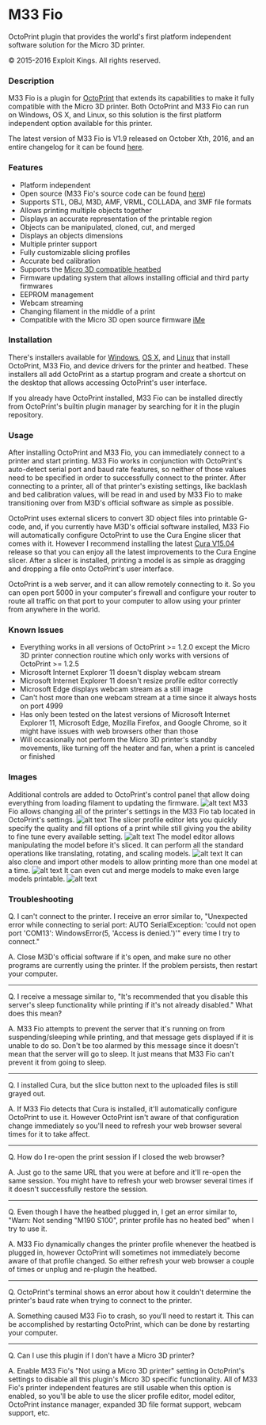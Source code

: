 # M33 Fio
OctoPrint plugin that provides the world's first platform independent software solution for the Micro 3D printer.

© 2015-2016 Exploit Kings. All rights reserved.

### Description
M33 Fio is a plugin for [OctoPrint](http://octoprint.org/) that extends its capabilities to make it fully compatible with the Micro 3D printer. Both OctoPrint and M33 Fio can run on Windows, OS X, and Linux, so this solution is the first platform independent option available for this printer.

The latest version of M33 Fio is V1.9 released on October Xth, 2016, and an entire changelog for it can be found [here](https://raw.githubusercontent.com/donovan6000/M33-Fio/master/Changelog).

### Features
* Platform independent
* Open source (M33 Fio's source code can be found [here](https://github.com/donovan6000/M33-Fio))
* Supports STL, OBJ, M3D, AMF, VRML, COLLADA, and 3MF file formats
* Allows printing multiple objects together
* Displays an accurate representation of the printable region
* Objects can be manipulated, cloned, cut, and merged
* Displays an objects dimensions
* Multiple printer support
* Fully customizable slicing profiles
* Accurate bed calibration
* Supports the [Micro 3D compatible heatbed](https://www.kickstarter.com/projects/1668748285/the-micro-m3d-compatible-heated-print-bed)
* Firmware updating system that allows installing official and third party firmwares
* EEPROM management
* Webcam streaming
* Changing filament in the middle of a print
* Compatible with the Micro 3D open source firmware [iMe](https://github.com/donovan6000/iMe)

### Installation
There's installers available for [Windows](https://raw.githubusercontent.com/donovan6000/M33-Fio/master/installers/Windows/install.zip), [OS X](https://raw.githubusercontent.com/donovan6000/M33-Fio/master/installers/OS%20X/install.zip), and [Linux](https://raw.githubusercontent.com/donovan6000/M33-Fio/master/installers/Linux/install.zip) that install OctoPrint, M33 Fio, and device drivers for the printer and heatbed. These installers all add OctoPrint as a startup program and create a shortcut on the desktop that allows accessing OctoPrint's user interface.

If you already have OctoPrint installed, M33 Fio can be installed directly from OctoPrint's builtin plugin manager by searching for it in the plugin repository.

### Usage
After installing OctoPrint and M33 Fio, you can immediately connect to a printer and start printing. M33 Fio works in conjunction with OctoPrint's auto-detect serial port and baud rate features, so neither of those values need to be specified in order to successfully connect to the printer. After connecting to a printer, all of that printer's existing settings, like backlash and bed calibration values, will be read in and used by M33 Fio to make transitioning over from M3D's official software as simple as possible.

OctoPrint uses external slicers to convert 3D object files into printable G-code, and, if you currently have M3D's official software installed, M33 Fio will automatically configure OctoPrint to use the Cura Engine slicer that comes with it. However I recommend installing the latest [Cura V15.04](https://ultimaker.com/en/products/cura-software/list) release so that you can enjoy all the latest improvements to the Cura Engine slicer. After a slicer is installed, printing a model is as simple as dragging and dropping a file onto OctoPrint's user interface.

OctoPrint is a web server, and it can allow remotely connecting to it. So you can open port 5000 in your computer's firewall and configure your router to route all traffic on that port to your computer to allow using your printer from anywhere in the world.

### Known Issues
* Everything works in all versions of OctoPrint >= 1.2.0 except the Micro 3D printer connection routine which only works with versions of OctoPrint >= 1.2.5
* Microsoft Internet Explorer 11 doesn't display webcam stream
* Microsoft Internet Explorer 11 doesn't resize profile editor correctly
* Microsoft Edge displays webcam stream as a still image
* Can't host more than one webcam stream at a time since it always hosts on port 4999
* Has only been tested on the latest versions of Microsoft Internet Explorer 11, Microsoft Edge, Mozilla Firefox, and Google Chrome, so it might have issues with web browsers other than those
* Will occasionally not perform the Micro 3D printer's standby movements, like turning off the heater and fan, when a print is canceled or finished

### Images
Additional controls are added to OctoPrint's control panel that allow doing everything from loading filament to updating the firmware.
![alt text](https://raw.githubusercontent.com/donovan6000/M33-Fio/master/images/controls.png "Controls")
M33 Fio allows changing all of the printer's settings in the M33 Fio tab located in OctoPrint's settings.
![alt text](https://raw.githubusercontent.com/donovan6000/M33-Fio/master/images/settings.png "Settings")
The slicer profile editor lets you quickly specify the quality and fill options of a print while still giving you the ability to fine tune every available setting.
![alt text](https://raw.githubusercontent.com/donovan6000/M33-Fio/master/images/profile%20editor.png "Profile Editor")
The model editor allows manipulating the model before it's sliced. It can perform all the standard operations like translating, rotating, and scaling models.
![alt text](https://raw.githubusercontent.com/donovan6000/M33-Fio/master/images/model%20editor.png "Model Editor")
It can also clone and import other models to allow printing more than one model at a time.
![alt text](https://raw.githubusercontent.com/donovan6000/M33-Fio/master/images/clone.png "Clone And Import Models")
It can even cut and merge models to make even large models printable.
![alt text](https://raw.githubusercontent.com/donovan6000/M33-Fio/master/images/cut.png "Cut And Merge Models")
### Troubleshooting
Q. I can't connect to the printer. I receive an error similar to, "Unexpected error while connecting to serial port: AUTO SerialException: 'could not open port 'COM13': WindowsError(5, 'Access is denied.')'" every time I try to connect."

A. Close M3D's official software if it's open, and make sure no other programs are currently using the printer. If the problem persists, then restart your computer.
___
Q. I receive a message similar to, "It's recommended that you disable this server's sleep functionality while printing if it's not already disabled." What does this mean?

A. M33 Fio attempts to prevent the server that it's running on from suspending/sleeping while printing, and that message gets displayed if it is unable to do so. Don't be too alarmed by this message since it doesn't mean that the server will go to sleep. It just means that M33 Fio can't prevent it from going to sleep.
___
Q. I installed Cura, but the slice button next to the uploaded files is still grayed out.

A. If M33 Fio detects that Cura is installed, it'll automatically configure OctoPrint to use it. However OctoPrint isn't aware of that configuration change immediately so you'll need to refresh your web browser several times for it to take affect.
___
Q. How do I re-open the print session if I closed the web browser?

A. Just go to the same URL that you were at before and it'll re-open the same session. You might have to refresh your web browser several times if it doesn't successfully restore the session.
___
Q. Even though I have the heatbed plugged in, I get an error similar to, "Warn: Not sending "M190 S100", printer profile has no heated bed" when I try to use it.

A. M33 Fio dynamically changes the printer profile whenever the heatbed is plugged in, however OctoPrint will sometimes not immediately become aware of that profile changed. So either refresh your web browser a couple of times or unplug and re-plugin the heatbed.
___
Q. OctoPrint's terminal shows an error about how it couldn't determine the printer's baud rate when trying to connect to the printer.

A. Something caused M33 Fio to crash, so you'll need to restart it. This can be accomplished by restarting OctoPrint, which can be done by restarting your computer.
___
Q. Can I use this plugin if I don't have a Micro 3D printer?

A. Enable M33 Fio's "Not using a Micro 3D printer" setting in OctoPrint's settings to disable all this plugin's Micro 3D specific functionality. All of M33 Fio's printer independent features are still usable when this option is enabled, so you'll be able to use the slicer profile editor, model editor, OctoPrint instance manager, expanded 3D file format support, webcam support, etc.
